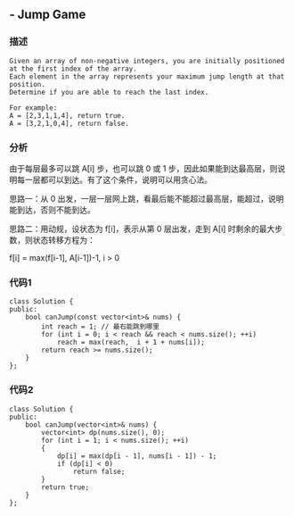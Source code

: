 ## - Jump Game

### 描述

```
Given an array of non-negative integers, you are initially positioned at the first index of the array.
Each element in the array represents your maximum jump length at that position.
Determine if you are able to reach the last index.

For example:
A = [2,3,1,1,4], return true.
A = [3,2,1,0,4], return false.
```

### 分析

由于每层最多可以跳 A[i] 步，也可以跳 0 或 1 步，因此如果能到达最高层，则说明每一层都可以到达。有了这个条件，说明可以用贪心法。

思路一：从 0 出发，一层一层网上跳，看最后能不能超过最高层，能超过，说明能到达，否则不能到达。

思路二：用动规，设状态为 f[i]，表示从第 0 层出发，走到 A[i] 时剩余的最大步数，则状态转移方程为：

f[i] = max(f[i-1], A[i-1])-1, i > 0

### 代码1
```
class Solution {
public:
    bool canJump(const vector<int>& nums) {
        int reach = 1; // 最右能跳到哪里
        for (int i = 0; i < reach && reach < nums.size(); ++i)
            reach = max(reach,  i + 1 + nums[i]);
        return reach >= nums.size();
    }
};
````

### 代码2
```
class Solution {
public:
    bool canJump(vector<int>& nums) {
        vector<int> dp(nums.size(), 0);
        for (int i = 1; i < nums.size(); ++i) 
        {
            dp[i] = max(dp[i - 1], nums[i - 1]) - 1;
            if (dp[i] < 0)
                return false;
        }
        return true;
    }
};
```



